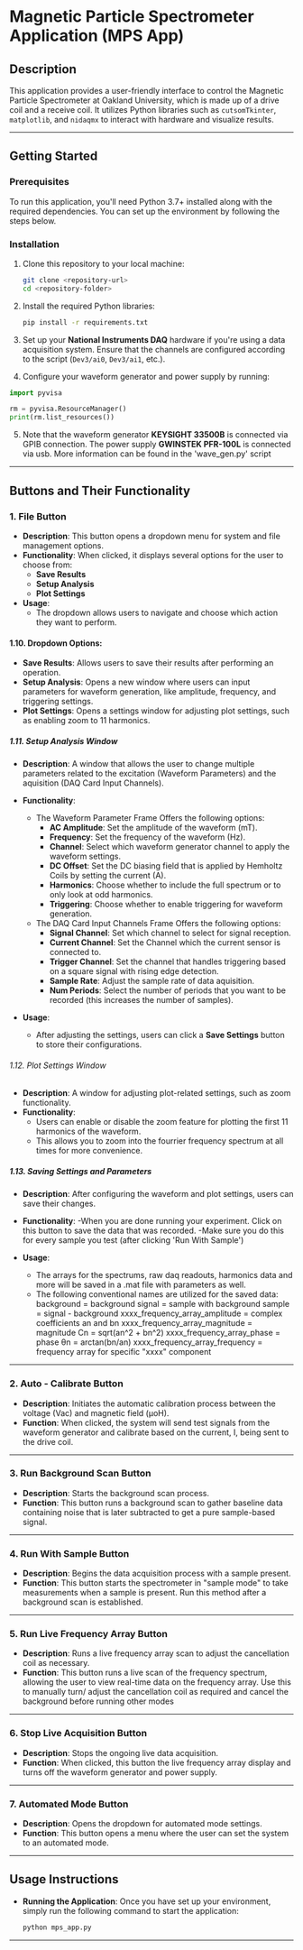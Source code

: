 # Magnetic Particle Spectrometer Application (MPS App)

## Description

This application provides a user-friendly interface to control the Magnetic Particle Spectrometer at Oakland University, which is made up of a drive coil and a receive coil. It utilizes Python libraries such as `cutsomTkinter`, `matplotlib`, and `nidaqmx` to interact with hardware and visualize results.

---

## Getting Started

### Prerequisites

To run this application, you'll need Python 3.7+ installed along with the required dependencies. You can set up the environment by following the steps below.

### Installation

1. Clone this repository to your local machine:
    ```bash
    git clone <repository-url>
    cd <repository-folder>
    ```

2. Install the required Python libraries:
    ```bash
    pip install -r requirements.txt
    ```

3. Set up your **National Instruments DAQ** hardware if you're using a data acquisition system. Ensure that the channels are configured according to the script (`Dev3/ai0`, `Dev3/ai1`, etc.).

4. Configure your waveform generator and power supply by running:

```python
import pyvisa

rm = pyvisa.ResourceManager()
print(rm.list_resources())
```
5. Note that the waveform generator **KEYSIGHT 33500B** is connected via GPIB connection. The power supply **GWINSTEK PFR-100L** is connected via usb. More information can be found in the 'wave_gen.py' script
---
## Buttons and Their Functionality

### 1. File Button
   - **Description**: This button opens a dropdown menu for system and file management options.
   - **Functionality**: When clicked, it displays several options for the user to choose from:
     - **Save Results**
     - **Setup Analysis**
     - **Plot Settings**
   - **Usage**: 
     - The dropdown allows users to navigate and choose which action they want to perform.

#### 1.10. Dropdown Options:
   - **Save Results**: Allows users to save their results after performing an operation.
   - **Setup Analysis**: Opens a new window where users can input parameters for waveform generation, like amplitude, frequency, and triggering settings.
   - **Plot Settings**: Opens a settings window for adjusting plot settings, such as enabling zoom to 11 harmonics.

##### 1.11. Setup Analysis Window
   - **Description**: A window that allows the user to change multiple parameters related to the excitation (Waveform Parameters) and the aquisition (DAQ Card Input Channels).
   - **Functionality**:
     - The Waveform Parameter Frame Offers the following options:
       - **AC Amplitude**: Set the amplitude of the waveform (mT).
       - **Frequency**: Set the frequency of the waveform (Hz).
       - **Channel**: Select which waveform generator channel to apply the waveform settings.
       - **DC Offset**: Set the DC biasing field that is applied by Hemholtz Coils by setting the current (A).
       - **Harmonics**: Choose whether to include the full spectrum or to only look at odd harmonics.
       - **Triggering**: Choose whether to enable triggering for waveform generation.
     - The DAQ Card Input Channels Frame Offers the following options:
       - **Signal Channel**: Set which channel to select for signal reception.
       - **Current Channel**: Set the Channel which the current sensor is connected to.
       - **Trigger Channel**: Set the channel that handles triggering based on a square signal with rising edge detection.
       - **Sample Rate**: Adjust the sample rate of data aquisition.
       - **Num Periods**: Select the number of periods that you want to be recorded (this increases the number of samples). 

   - **Usage**: 
     - After adjusting the settings, users can click a **Save Settings** button to store their configurations.

###### 1.12. Plot Settings Window
   - **Description**: A window for adjusting plot-related settings, such as zoom functionality.
   - **Functionality**:
     - Users can enable or disable the zoom feature for plotting the first 11 harmonics of the waveform.
     - This allows you to zoom into the fourrier frequency spectrum at all times for more convenience.

##### 1.13. Saving Settings and Parameters
   - **Description**: After configuring the waveform and plot settings, users can save their changes.
   - **Functionality**: 
     -When you are done running your experiment. Click on this button to save the data that was recorded.
     -Make sure you do this for every sample you test (after clicking 'Run With Sample')

   - **Usage**: 
     - The arrays for the spectrums, raw daq readouts, harmonics data and more will be saved in a .mat file with parameters as well.
     - The following conventional names are utilized for the saved data:
        background = background
        signal = sample with background
        sample = signal - background
        xxxx_frequency_array_amplitude = complex coefficients an and bn
        xxxx_frequency_array_magnitude = magnitude Cn = sqrt(an^2 + bn^2)
        xxxx_frequency_array_phase = phase θn = arctan(bn/an)
        xxxx_frequency_array_frequency = frequency array for specific "xxxx" component

---

### 2. **Auto - Calibrate Button**
   - **Description**: Initiates the automatic calibration process between the voltage (Vac) and magnetic field (μoH).
   - **Function**: When clicked, the system will send test signals from the waveform generator and calibrate based on the
                 current, I, being sent to the drive coil.

---

### 3. **Run Background Scan Button**
   - **Description**: Starts the background scan process.
   - **Function**: This button runs a background scan to gather baseline data containing noise that is later subtracted to get a pure sample-based signal.

---

### 4. **Run With Sample Button**
   - **Description**: Begins the data acquisition process with a sample present.
   - **Function**: This button starts the spectrometer in "sample mode" to take measurements when a sample is present. Run this method after a background scan is established.

---

### 5. **Run Live Frequency Array Button**
   - **Description**: Runs a live frequency array scan to adjust the cancellation coil as necessary.
   - **Function**: This button runs a live scan of the frequency spectrum, allowing the user to view real-time data on the frequency array.
                   Use this to manually turn/ adjust the cancellation coil as required and cancel the background before running other modes

---

### 6. **Stop Live Acquisition Button**
   - **Description**: Stops the ongoing live data acquisition.
   - **Function**: When clicked, this button the live frequency array display and turns off the waveform generator and power supply.

---

### 7. **Automated Mode Button**
   - **Description**: Opens the dropdown for automated mode settings.
   - **Function**: This button opens a menu where the user can set the system to an automated mode.

---

## Usage Instructions

- **Running the Application**: Once you have set up your environment, simply run the following command to start the application:
    ```bash
    python mps_app.py
    ```

---

